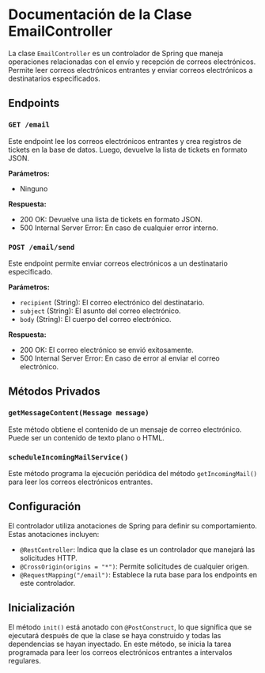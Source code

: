 # Documentación de la Clase EmailController

La clase `EmailController` es un controlador de Spring que maneja operaciones relacionadas con el envío y recepción de correos electrónicos. Permite leer correos electrónicos entrantes y enviar correos electrónicos a destinatarios especificados.

## Endpoints

### `GET /email`

Este endpoint lee los correos electrónicos entrantes y crea registros de tickets en la base de datos. Luego, devuelve la lista de tickets en formato JSON.

**Parámetros:**

- Ninguno

**Respuesta:**

- 200 OK: Devuelve una lista de tickets en formato JSON.
- 500 Internal Server Error: En caso de cualquier error interno.

### `POST /email/send`

Este endpoint permite enviar correos electrónicos a un destinatario especificado.

**Parámetros:**

- `recipient` (String): El correo electrónico del destinatario.
- `subject` (String): El asunto del correo electrónico.
- `body` (String): El cuerpo del correo electrónico.

**Respuesta:**

- 200 OK: El correo electrónico se envió exitosamente.
- 500 Internal Server Error: En caso de error al enviar el correo electrónico.

## Métodos Privados

### `getMessageContent(Message message)`

Este método obtiene el contenido de un mensaje de correo electrónico. Puede ser un contenido de texto plano o HTML.

### `scheduleIncomingMailService()`

Este método programa la ejecución periódica del método `getIncomingMail()` para leer los correos electrónicos entrantes.

## Configuración

El controlador utiliza anotaciones de Spring para definir su comportamiento. Estas anotaciones incluyen:

- `@RestController`: Indica que la clase es un controlador que manejará las solicitudes HTTP.
- `@CrossOrigin(origins = "*")`: Permite solicitudes de cualquier origen.
- `@RequestMapping("/email")`: Establece la ruta base para los endpoints en este controlador.

## Inicialización

El método `init()` está anotado con `@PostConstruct`, lo que significa que se ejecutará después de que la clase se haya construido y todas las dependencias se hayan inyectado. En este método, se inicia la tarea programada para leer los correos electrónicos entrantes a intervalos regulares.
